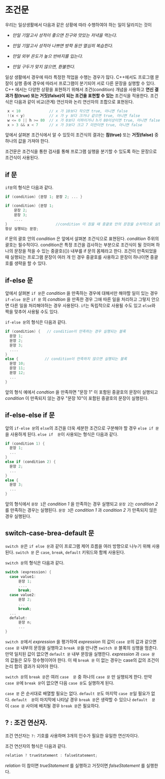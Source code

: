 # 조건문 

우리는 일상생활에서 다음과 같은 상황에 따라 수행하여야 하는 일이 달라지는 것이 

* *만일 기말고사 성적이 좋으면 친구와 맛있는 저녁을 먹는다.*

* *만일 기말고사 성적아 나쁘면 방학 동안 열심히 복습힌다.*

* *만일 외부 온도가 높으 반바지를 입는다.*

* *만일 구두가 맞지 않으면, 환불한다.*

일상 생활에서 경우에 따라 특정한 적업을 수행는 경우가 많다. C++에서도 프로그램 문잘이 실행 중에 경우에 따라서 프로그램이 분기되어 
서로 다른 문장을 실행할 수 있다. C++ 에서는 다양한 상황을 표현하기 위해서 조건(condition) 개념을 사용하고 
**연신 결과가 참(true) 또는 거짓(false)이 되는 조건을 표현할 수 있는** 조건식을 적용한다. 
조건식은 다음과 같이 비교(관계) 연산자와 논리 연산자의 조합으로 표현된다. 

```C++
 x < 10             // x 가 10보다 작으면 true, 아니면 false
 !(x < y)           // x 가 y 보다 크거나 같으면 true, 아니면 false
 w <= 0 || h >= 80  // x 가 0보다 이하이거나 h가 80이상이면 true, 아니면 false
 x > 3 && x < 7     // x 가 3보다 크고 7 미만이면 true, 아니면 false
```
앞에서 살펴본 조건식에서 알 수 있듯이 조건식의 결과는 **참(true)** 또는 **거짓(false)** 중 하나의 값을 가져야 한다.  

조건문은 조건식을 통한 검사를 통해 프로그램 실행을 분기할 수 있도록 하는 문장으로 조건식이 사용된다. 

## if 문

```if문```의 형식은 다음과 같다.
```C++
if (condition) {문장 1; 문장 2; ... }
```
```C++
if (condition) {문장 1;
    문장 2;
    문장 3;
    ....
}                      //condition 이 참을 때 중괄호 안의 문장을 순차적으로 실행 
항상 실행되는 문장;
```

if 문의 괄호 안의 _condition_ 은 앞에서 살펴본 조건식으로 표현된다. _condition_ 주위의 괄호는 필수적이다.
condition은 특정 조건을 검사하는 부분으로 조건식이 될 것이며 하나의 문장을 적을 수 있는 중괄호({}) 내부를
if 문의 몸체라고 한다. 조건이 만족되었을 때 실행되는 프로그램 문장이 여러 개 인 경우 중괄호를 사용하고 문장이 하나이면 
중괄호를 생략을 할 수 있다. 

## if-else 문

앞에서 살펴본 ```if 문```은 _condition_ 을 만족하는 경우에 대해서만 해야할 일이 있는 경우 
```if-else 문```은 ```if 문``` 의 _condtion_ 을 만족한 경우 그애 따른 일을 처리하고 그렇지 안으면 
다른 일을 처리해야하는 경우 사용된다. ```if```는 독립적으로 사용될 수도 있고 ```else```와 짝을 맞추어 사용될 수도 있다. 


```if-else 문```의 형식은 다음과 같다.

```C++
if (condition) {   // condition이 만족하는 경우 실행되는 블록
  문장 1;
  문장 2;
  문장 3;
  ....
}
else {            // condition이 만족하지 않으면 실행되는 블록
  문장 10;
  문장 11;
  문장 12;
  ...
}
```
앞의 형식 예에서 _condtion_ 을 만족하면 "문장 1" 이 포함된 중괄호의 문장이 실행되고 _condition_ 이 만족되지
않는 경우 "문장 10"이 포함된 중괄호의 문장이 실행된다. 


## if-else-else if 문

앞의 ```if-else 문```의 ```else```의 조건을 더욱 세분한 조건으로 구분해야 할 경우 ```else if 문```을 사용하게 된다. 
```else if  문```이 사용되는 형식은 다음과 같다. 

```C++
if (condition 1) {
  문장 1;
  ...
}
else if (condition 2) {
  문장 2;
  ...
}
else {
  문장 3;
  ...
}
``` 
앞의 형식에서 ```문장 1```은 _condition 1_ 을 만족하는 경우 실행되고 ```문장 2```는 
_condition 2_ 를 만족하는 경우는 실행된다. ```문장 3```은 _condition 1_ 과 _condition 2_ 가
만족되지 않은 경우 실행된다.

##  switch-case-brea-default 문

```switch 문```은 ```if else 문```과 같이 프로그램 제어 흐름을 여러 방향으로 나누기 위해 사용된다. ```switch 문```
은  ```case```, ```break```, ```default``` 키워드와 함께 사용된다. 

```switch 문```의 형식은 다음과 같다. 

```c++
switch (expression) {
  case value1:
      문장 1;
      ....
      break;
  case value2:
      문장 2;
      ...
      break;
  ...
  defalut:
      문장 n;
      ...
}
```
```switch 문```에서  _expression_ 을 평가하여  _expression_ 의 값이 ```case 문```의 값과 
같으면 ```case 문``` 내부의 문장을 실행하고 ```break 문```을 만나면 ```switch 문```  블록의 
싱행을 멈춘다. 만약 일치된 값이 없으면 ```default 문``` 내부 문장을 실행한다. 
_expression_ 과 ```case 문``` 의 값들은 모두 정수형이어야 한다. 이 때 ```break 문``` 이
없는 경우는 case의 값의 조건이 논리 합의 결과가 되어야 한다. 

```switch 문```의 ```break 문```은 여러 ```case  문``` 중 하나의 ```case 문``` 만 실행되게
한다. 만약  ```case 문```에 ```break 문```이 없으면 다음 ```case 문```도 실행하게 된다. 

```case 문``` 은 순서대로 배열할 필요는 없다. ```default 문```도 마지막 ```case 문```일 필요가 없다. 
```default  문```이 마지막에 나타날 경우 ```break 문```은 생략할 수 있으나 ```default  문``` 이 
```case 문```  사이에 배치될 경우 ```break 문```은 필요하다. 

## ? : 조건 연산자.

조건 연산자는 ```?:``` 기호를 사용하며 3개의 인수가 필요한 유일한 연산자이다. 

조건 연산자의 형식은 다음과 같다.

```C++
relation ? trueStatement : falseStatement;
```
_relation_ 이 참이면 _trueStatement_ 를 실행하고  거짓이면 
_falseStatement_ 를 실행한다.





